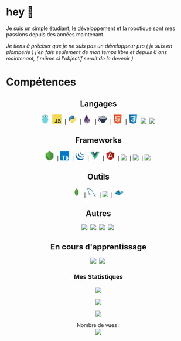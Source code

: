 # hey 👋


Je suis un simple étudiant, le développement et la robotique sont mes passions depuis des années maintenant.


*Je tiens à préciser que je ne suis pas un développeur pro ( je suis en plomberie ) j'en fais seulement de mon temps libre et depuis 6 ans maintenant, ( même si l'objectif serait de le devenir )*

# Compétences
<h2 align="center">Langages</h2>

<p align="center"> 
  <code><img height="25" src="https://raw.githubusercontent.com/devicons/devicon/master/icons/go/go-original.svg"></code>&nbsp;
  <code><img height="25" src="https://raw.githubusercontent.com/github/explore/80688e429a7d4ef2fca1e82350fe8e3517d3494d/topics/javascript/javascript.png"></code>&nbsp; |
  <code><img height="25" src="https://raw.githubusercontent.com/devicons/devicon/master/icons/python/python-original.svg"></code>&nbsp; |
  <code><img height="25" src="https://raw.githubusercontent.com/devicons/devicon/master/icons/elixir/elixir-original.svg"></code>&nbsp; |
  <code><img height="25" src="https://raw.githubusercontent.com/devicons/devicon/master/icons/coffeescript/coffeescript-original.svg"></code>&nbsp; |
  <code><img height="25" src="https://raw.githubusercontent.com/devicons/devicon/master/icons/html5/html5-original.svg"></code>&nbsp; |
  <code><img height="25" src="https://raw.githubusercontent.com/devicons/devicon/master/icons/css3/css3-original.svg"></code>&nbsp;
  <code><img height="25" src="https://upload.wikimedia.org/wikipedia/commons/thumb/8/87/Arduino_Logo.svg/1200px-Arduino_Logo.svg.png"></code>&nbsp;
  <code><img height="25" src="https://imgs.search.brave.com/u83zgPaxYxkGaK1WIFN0F4exm74kdThjIGMgMGkEAZ8/rs:fit:860:0:0/g:ce/aHR0cHM6Ly9pc29j/cHAub3JnL2ZpbGVz/L2ltZy9jcHBfbG9n/by5wbmc"></code>&nbsp;
</p>

<h2 align="center">Frameworks</h2>

<p align="center">
  <code><img height="25" src="https://raw.githubusercontent.com/devicons/devicon/master/icons/nodejs/nodejs-original.svg"></code>&nbsp; |
  <code><img height="25" src="https://raw.githubusercontent.com/devicons/devicon/master/icons/typescript/typescript-plain.svg"></code>&nbsp; |
  <code><img height="25" src="https://raw.githubusercontent.com/devicons/devicon/master/icons/jquery/jquery-original.svg"></code>&nbsp; |
  <code><img height="25" src="https://raw.githubusercontent.com/devicons/devicon/master/icons/vuejs/vuejs-original.svg"></code>&nbsp; |
  <code><img height="25" src="https://github.com/devicons/devicon/blob/master/icons/angularjs/angularjs-original.svg"></code>&nbsp; |
  <code><img height="25" src="https://cdn.icon-icons.com/icons2/2107/PNG/512/file_type_ejs_icon_130626.png"></code>&nbsp; |
  <code><img height="25" src="https://s3.amazonaws.com/oodles-technologies1/blog-images/d73085c7-ff2c-4edb-9a72-8e1333dac14e.png"></code>&nbsp; |
  <code><img height="25" src="https://geedew.com/assets/uploads/2012/10/mustacheimage.png"></code>&nbsp;
</p>

<h2 align="center">Outils</h2>
<p align="center">
    <code><img height="25" src="https://raw.githubusercontent.com/devicons/devicon/master/icons/mongodb/mongodb-original.svg"></code>&nbsp; |
    <code><img height="25" src="https://raw.githubusercontent.com/devicons/devicon/master/icons/mysql/mysql-original.svg"></code>&nbsp; |
    <code><img height="25" src="https://imgs.search.brave.com/o2KfgiyLIAHVHlC8yrS88DN1mR4cmaLZgrj0Cywl29s/rs:fit:860:0:0:0/g:ce/aHR0cHM6Ly9jZG4u/aWNvbi1pY29ucy5j/b20vaWNvbnMyLzI2/OTkvUE5HLzk2L2Zp/Z21hX2xvZ29faWNv/bl8xNzAxNTcucG5n"></code>&nbsp; |
    <code><img height="25" src="https://github.com/devicons/devicon/blob/master/icons/docker/docker-original.svg"></code>&nbsp;
</p>

<h2 align="center">Autres</h2>
<p align="center">
    <code><img height="25" src="https://imgs.search.brave.com/63PQrigqH8fXf6C5lU4oESx4aNbe4fdxJcGfpo_GLKg/rs:fit:860:0:0/g:ce/aHR0cHM6Ly9hc3Nl/dHMtZ2xvYmFsLndl/YnNpdGUtZmlsZXMu/Y29tLzY0NzYwMDY5/ZTkzMDg0NjQ2Yzll/ZTQwNS82NDc2MDA2/OWU5MzA4NDY0NmM5/ZWU0MWNfbG9nby1m/aWdtYS1iYWNrZ3Jv/dW5kLnN2Zw.svg"></code>&nbsp;
    <code><img height="25" src="https://cdn.icon-icons.com/icons2/195/PNG/256/Autodesk_23627.png"></code>&nbsp;
    <code><img height="25" src="https://upload.wikimedia.org/wikipedia/commons/a/a8/Fritzing_icon_%28new%29.png"></code>&nbsp;
    <code><img height="25" src="https://imgs.search.brave.com/NixygOCIyEVU9zC6sOA8mgURTojY463_hxsTsJD1_fo/rs:fit:860:0:0/g:ce/aHR0cHM6Ly9zdG9y/ZS5iaW12aXNpb24u/ZXUvQ29udGVudC9p/bWFnZXMvbG9nb190/b3Auc3Zn.svg"></code>&nbsp;
</p>

<h2 align="center">En cours d'apprentissage</h2>
<p align="center">
  <code><img height="25" src="https://gobot.io/images/elements/gopher.png"></code>&nbsp;
  <code><img height="25" src="https://johnny-five.io/img/j5-logo.svg"></code>&nbsp;
</p>




<div align="center">
    <h3 align="center">Mes Statistiques</h3>
    <p align="center">
        <img src="https://github-readme-stats.vercel.app/api?username=NotPunchnox&show_icons=true&theme=jolly&count_private=true" align="center" />
    </p>
</div>

<div align="center">
    <p align="center">
        <img src="https://github-readme-stats.vercel.app/api/top-langs/?username=NotPunchnox&layout=compact&theme=jolly&count_private=true" align="center" />
    </p>
</div>

<div align="center">
    <p align="center">
        <img src="https://github-readme-stats.vercel.app/api/wakatime?username=NotPunchnox&theme=jolly&count_private=true" align="center" />
    </p>
</div>

<div align="center">
    <p align="center">
        Nombre de vues : <br>
        <img src="https://profile-counter.glitch.me/NotPunchnox/count.svg" align="center" />
    </p>
</div>
